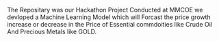 The Repositary was our Hackathon Project Conducted at MMCOE  we devloped a Machine Learning Model which will Forcast the price growth increase or decrease in the Price of Essential commdoities like Crude Oil And Precious Metals like GOLD.
